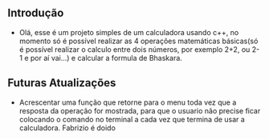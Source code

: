 ## Introdução
- Olá, esse é um projeto simples de um calculadora usando c++, no momento só é possível realizar as 4 operações matemáticas básicas(só é possível realizar o calculo entre dois números, por exemplo 2+2, ou 2-1 e por aí vai...) e calcular a formula de Bhaskara.

## Futuras Atualizações
- Acrescentar uma função que retorne para o menu toda vez que a resposta da operação for mostrada, para que o usuario não precise ficar colocando o comando no terminal a cada vez que termina de usar a calculadora.
Fabrizio é doido
